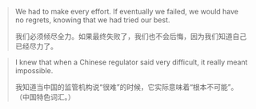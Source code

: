 > We had to make every effort. If eventually we failed, we would have no regrets, knowing that we had tried our best.
>
> 我们必须倾尽全力。如果最终失败了，我们也不会后悔，因为我们知道自己已经尽力了。

> I knew that when a Chinese regulator said very difficult, it really meant impossible.
>
> 我知道当中国的监管机构说“很难”的时候，它实际意味着“根本不可能”。（中国特色词汇。）

